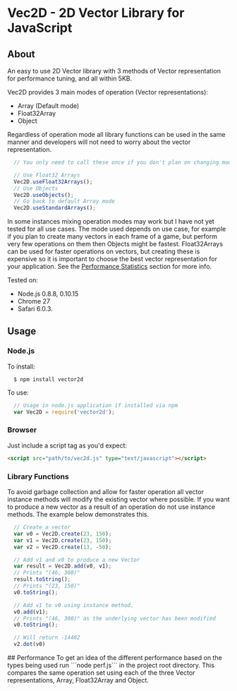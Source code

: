 Vec2D - 2D Vector Library for JavaScript
===

## About
An easy to use 2D Vector library with 3 methods of Vector representation for performance tuning, and all within 5KB.

Vec2D provides 3 main modes of operation (Vector representations): 

* Array (Default mode)
* Float32Array
* Object

Regardless of operation mode all library functions can be used in the same manner and developers will not need to worry about the vector representation. 

```javascript
  // You only need to call these once if you don't plan on changing mode

  // Use Float32 Arrays
  Vec2D.useFloat32Arrays();
  // Use Objects
  Vec2D.useObjects();
  // Go back to default Array mode
  Vec2D.useStandardArrays();
```

In some instances mixing operation modes may work but I have not yet tested for all use cases. The mode used depends on use case, for example if you plan to create many vectors in each frame of a game, but perform very few operations on them then Objects might be fastest. Float32Arrays can be used for faster operations on vectors, but creating these is expensive so it is important to choose the best vector representation for your application. See the [Performance Statistics](#perf) section for more info.

Tested on: 
* Node.js 0.8.8, 0.10.15
* Chrome 27
* Safari 6.0.3.


## Usage

### Node.js
To install:
```
  $ npm install vector2d
```

To use:
```javascript
  // Usage in node.js application if installed via npm
  var Vec2D = require('vector2d');
```

### Browser
Just include a script tag as you'd expect:
```html
<script src="path/to/vec2d.js" type="text/javascript"></script>
```

### Library Functions
To avoid garbage collection and allow for faster operation all vector instance methods will modify the existing vector where possible. If you want to produce a new vector as a result of an operation do not use instance methods. The example below demonstrates this.

```javascript
  // Create a vector
  var v0 = Vec2D.create(23, 150);
  var v1 = Vec2D.create(23, 150);
  var v2 = Vec2D.create(13, -50);

  // Add v1 and v0 to produce a new Vector
  var result = Vec2D.add(v0, v1);
  // Prints "(46, 300)"
  result.toString();
  // Prints "(23, 150)"
  v0.toString();

  // Add v1 to v0 using instance method.
  v0.add(v1);
  // Prints "(46, 300)" as the underlying vector has been modified
  v0.toString();

  // Will return -14402
  v2.dot(v0)
```

<a name="perf" />
## Performance
To get an idea of the different performance based on the types being used run ```node perf.js``` in the project root directory. This compares the same operation set using each of the three Vector representations, Array, Float32Array and Object. 



